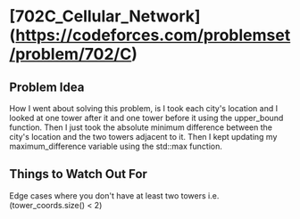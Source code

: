 # [702C_Cellular_Network] (https://codeforces.com/problemset/problem/702/C)

## Problem Idea

How I went about solving this problem, is I took each city's location and I looked at one tower after it and one tower before it using the upper_bound function.
Then I just took the absolute minimum difference between the city's location and the two towers adjacent to it.
Then I kept updating my maximum_difference variable using the std::max function. 

## Things to Watch Out For

Edge cases where you don't have at least two towers  i.e. (tower_coords.size() < 2)
